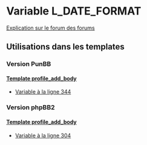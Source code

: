 # Variable L_DATE_FORMAT
[Explication sur le forum des forums](http://forum.forumactif.com/t294113-listing-des-variables#L_DATE_FORMAT)
## Utilisations dans les templates
### Version PunBB
#### [Template profile_add_body](punbb/profile_add_body.md)
* [Variable à la ligne 344](../punbb/profile_add_body.tpl#L344)
### Version phpBB2
#### [Template profile_add_body](subsilver/profile_add_body.md)
* [Variable à la ligne 304](../subsilver/profile_add_body.tpl#L304)